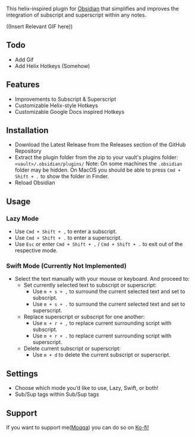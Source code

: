 This helix-inspired plugin for [Obsidian](https://obsidian.md/) that simplifies and improves the integration of subscript and superscript within any notes. 

((Insert Relevant GIF here))
## Todo
- Add Gif
- Add Helix Hotkeys (Somehow)
## Features
- Improvements to Subscript & Superscript
- Customizable Helix-style Hotkeys
- Customizable Google Docs inspired Hotkeys
## Installation
- Download the Latest Release from the Releases section of the GitHub Repository
- Extract the plugin folder from the zip to your vault's plugins folder: `<vault>/.obsidian/plugins/` Note: On some machines the `.obsidian` folder may be hidden. On MacOS you should be able to press `Cmd + Shift + .` to show the folder in Finder.
- Reload Obsidian
## Usage
### Lazy Mode
- Use `Cmd + Shift + ,` to enter a subscript.
- Use `Cmd + Shift + .` to enter a superscript.
- Use `Esc` or enter `Cmd + Shift + ,` / `Cmd + Shift + .` to exit out of the respective mode.
### Swift Mode (Currently Not Implemented)
- Select the text manually with your mouse or keyboard. And proceed to:
	- Set currently selected text to subscript or superscript:
		- Use `m + s + ,` to surround the current selected text and set to subscript.
		- Use `m + s + .` to surround the current selected text and set to superscript.
	- Replace superscript or subscript for one another:
		- Use `m + r + ,` to replace current surrounding script with subscript.
		- Use `m + r + .` to replace current surrounding script with superscript.
	- Delete current subscript or superscript:
		- Use `m + d` to delete the current subscript or superscript.
## Settings
- Choose which mode you’d like to use, Lazy, Swift, or both!
- Sub/Sup tags within Sub/Sup tags
## Support
If you want to support me([Moqqa](https://github.com/moqqa)) you can do so on [Ko-fi!](https://ko-fi.com/moqqa)